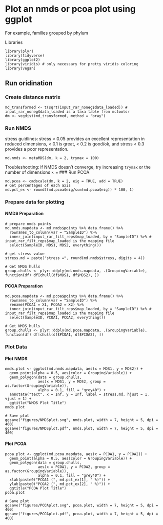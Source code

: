 Plot an nmds or pcoa plot using ggplot
======================================

For example, families grouped by phylum

Libraries

    library(plyr)
    library(tidyverse)
    library(ggplot2)
    library(viridis) # only necessary for pretty viridis coloring
    library(vegan)

Run oridination
---------------

### Create distance matrix

    md_transformed <- t(sqrt(input_rar_noneg$data_loaded)) # input_rar_noneg$data_loaded is a taxa table from mctoolsr
    dm <- vegdist(md_transformed, method = "bray")

### Run NMDS

stress guidlines: stress &lt; 0.05 provides an excellent representation
in reduced dimensions, &lt; 0.1 is great, &lt; 0.2 is good/ok, and
stress &lt; 0.3 provides a poor representation.

    md.nmds <- metaMDS(dm, k = 2, trymax = 100)

Troubleshooting: If NMDS doesn’t converge, try increasing `trymax` or
the number of dimensions `k =` \#\#\# Run PCOA

    md.pcoa <- cmdscale(dm, k = 2, eig = TRUE, add = TRUE)
    # Get percentages of each axis
    md.pct_ex <- round((md.pcoa$eig/sum(md.pcoa$eig)) * 100, 1)

### Prepare data for plotting

#### NMDS Preparation

    # prepare nmds points
    md.nmds.mapdata <- md.nmds$points %>% data.frame() %>%
      rownames_to_column(var = "SampleID") %>%
      inner_join(input_rar_filt_reps$map_loaded, by = "SampleID") %>% # input_rar_filt_reps$map_loaded is the mapping file
      select(SampleID, MDS1, MDS2, everything())

    # get stress value
    stress.md = paste("stress =", round(md.nmds$stress, digits = 4))

    # Get NMDS hulls
    group.chulls <- plyr::ddply(md.nmds.mapdata, .(GroupingVariable), function(df) df[chull(df$MDS1, df$MDS2), ])

#### PCOA Preparation

    md.pcoa.mapdata <- md.pcoa$points %>% data.frame() %>%
      rownames_to_column(var = "SampleID") %>%
      rename(PCOA1 = X1, PCOA2 = X2) %>%
      inner_join(input_rar_filt_reps$map_loaded, by = "SampleID") %>% # input_rar_filt_reps$map_loaded is the mapping file
      select(SampleID, PCOA1, PCOA2, everything())

    # Get NMDS hulls
    group.chulls <- plyr::ddply(md.pcoa.mapdata, .(GroupingVariable), function(df) df[chull(df$PCOA1, df$PCOA2), ])

### Plot Data

#### Plot NMDS

    nmds.plot <- ggplot(md.nmds.mapdata, aes(x = MDS1, y = MDS2)) +
      geom_point(alpha = 0.5, aes(color = GroupingVariable)) + 
      geom_polygon(data = group.chulls, 
                   aes(x = MDS1, y = MDS2, group = as.factor(GroupingVariable)), 
                   alpha = 0.1, fill = "grey40") +
      annotate("text", x = Inf, y = Inf, label = stress.md, hjust = 1, vjust = 1) +
      ggtitle("NMDS Plot Title")
    nmds.plot

    # Save plot 
    ggsave("figures/NMDSplot.svg", nmds.plot, width = 7, height = 5, dpi = 400)
    ggsave("figures/NMDSplot.pdf", nmds.plot, width = 7, height = 5, dpi = 400)

#### Plot PCOA

    pcoa.plot <- ggplot(md.pcoa.mapdata, aes(x = PCOA1, y = PCOA2)) +
      geom_point(alpha = 0.5, aes(color = GroupingVariable)) + 
      geom_polygon(data = group.chulls, 
                   aes(x = PCOA1, y = PCOA2, group = as.factor(GroupingVariable)), 
                   alpha = 0.1, fill = "grey40") +
      xlab(paste0("PCOA1 (", md.pct_ex[1], " %)")) + 
      ylab(paste0("PCOA2 (", md.pct_ex[2], " %)")) + 
      ggtitle("PCOA Plot Title")
    pcoa.plot 

    # Save plot 
    ggsave("figures/PCOAplot.svg", pcoa.plot, width = 7, height = 5, dpi = 400)
    ggsave("figures/PCOAplot.pdf", pcoa.plot, width = 7, height = 5, dpi = 400)

